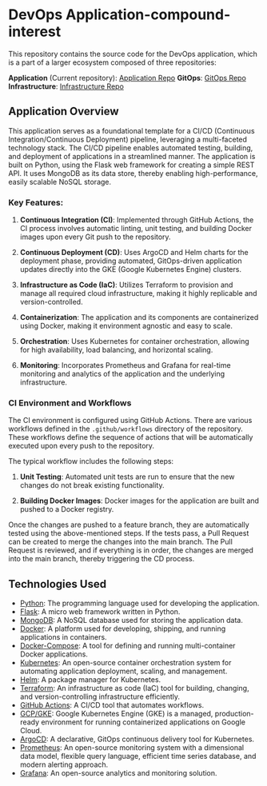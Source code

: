 # DevOps Application-compound-interest

This repository contains the source code for the DevOps application, which is a part of a larger ecosystem composed of three repositories:

 **Application** (Current repository): [Application Repo](https://github.com/BinyaminR/ci.env)
 **GitOps**: [GitOps Repo](https://github.com/BinyaminR/cd.env)
 **Infrastructure**: [Infrastructure Repo](https://github.com/BinyaminR/Provision-Infrastructure-GKE)

## Application Overview

This application serves as a foundational template for a CI/CD (Continuous Integration/Continuous Deployment) pipeline, leveraging a multi-faceted technology stack. The CI/CD pipeline enables automated testing, building, and deployment of applications in a streamlined manner. The application is built on Python, using the Flask web framework for creating a simple REST API. It uses MongoDB as its data store, thereby enabling high-performance, easily scalable NoSQL storage.

### Key Features:

1. **Continuous Integration (CI)**: Implemented through GitHub Actions, the CI process involves automatic linting, unit testing, and building Docker images upon every Git push to the repository.

2. **Continuous Deployment (CD)**: Uses ArgoCD and Helm charts for the deployment phase, providing automated, GitOps-driven application updates directly into the GKE (Google Kubernetes Engine) clusters.

3. **Infrastructure as Code (IaC)**: Utilizes Terraform to provision and manage all required cloud infrastructure, making it highly replicable and version-controlled.

4. **Containerization**: The application and its components are containerized using Docker, making it environment agnostic and easy to scale.

5. **Orchestration**: Uses Kubernetes for container orchestration, allowing for high availability, load balancing, and horizontal scaling.

6. **Monitoring**: Incorporates Prometheus and Grafana for real-time monitoring and analytics of the application and the underlying infrastructure.

### CI Environment and Workflows

The CI environment is configured using GitHub Actions. There are various workflows defined in the `.github/workflows` directory of the repository. These workflows define the sequence of actions that will be automatically executed upon every push to the repository.

The typical workflow includes the following steps:

1. **Unit Testing**: Automated unit tests are run to ensure that the new changes do not break existing functionality.

2. **Building Docker Images**: Docker images for the application are built and pushed to a Docker registry.

Once the changes are pushed to a feature branch, they are automatically tested using the above-mentioned steps. If the tests pass, a Pull Request can be created to merge the changes into the main branch. The Pull Request is reviewed, and if everything is in order, the changes are merged into the main branch, thereby triggering the CD process.

## Technologies Used

- [Python](https://docs.python.org/3/): The programming language used for developing the application.
- [Flask](https://flask.palletsprojects.com/en/2.0.x/): A micro web framework written in Python.
- [MongoDB](https://docs.mongodb.com/): A NoSQL database used for storing the application data.
- [Docker](https://docs.docker.com/): A platform used for developing, shipping, and running applications in containers.
- [Docker-Compose](https://docs.docker.com/compose/): A tool for defining and running multi-container Docker applications.
- [Kubernetes](https://kubernetes.io/docs/home/): An open-source container orchestration system for automating application deployment, scaling, and management.
- [Helm](https://helm.sh/docs/): A package manager for Kubernetes.
- [Terraform](https://www.terraform.io/docs/index.html): An infrastructure as code (IaC) tool for building, changing, and version-controlling infrastructure efficiently.
- [GitHub Actions](https://docs.github.com/en/actions): A CI/CD tool that automates workflows.
- [GCP/GKE](https://cloud.google.com/kubernetes-engine/docs): Google Kubernetes Engine (GKE) is a managed, production-ready environment for running containerized applications on Google Cloud.
- [ArgoCD](https://argoproj.github.io/argo-cd/): A declarative, GitOps continuous delivery tool for Kubernetes.
- [Prometheus](https://prometheus.io/docs/introduction/overview/): An open-source monitoring system with a dimensional data model, flexible query language, efficient time series database, and modern alerting approach.
- [Grafana](https://grafana.com/docs/grafana/latest/): An open-source analytics and monitoring solution.
